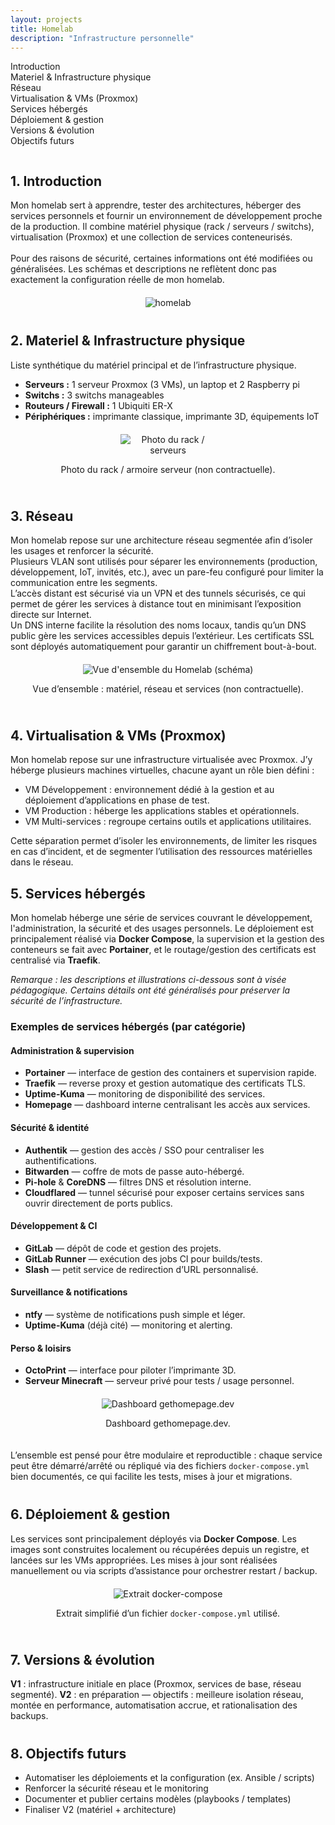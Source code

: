 ```yaml
---
layout: projects
title: Homelab
description: "Infrastructure personnelle"
---
```


<nav id="toc">
  <ul>
    <li><a href="#1-introduction">Introduction</a></li>
    <li><a href="#2-materiel--infrastructure-physique">Materiel & Infrastructure physique</a></li>
    <li><a href="#3-réseau">Réseau</a></li>
    <li><a href="#4-virtualisation--vms-proxmox">Virtualisation & VMs (Proxmox)</a></li>
    <li><a href="#5-services-hébergés">Services hébergés</a></li>
    <li><a href="#6-déploiement--gestion">Déploiement & gestion</a></li>
    <li><a href="#7-versions--évolution">Versions & évolution</a></li>
    <li><a href="#8-objectifs-futurs">Objectifs futurs</a></li>
  </ul>
</nav>

<div id="lightbox">
  <img id="lightbox-img">
</div>

<!-- 1. Introduction -->
## 1. Introduction
<div style="margin-bottom: 40px;">
  <p>
    Mon homelab sert à apprendre, tester des architectures, héberger des services personnels et fournir un
    environnement de développement proche de la production. Il combine matériel physique (rack / serveurs / switchs),
    virtualisation (Proxmox) et une collection de services conteneurisés.
    <br/><br/>
    Pour des raisons de sécurité, certaines informations ont été modifiées ou généralisées. Les schémas et descriptions ne reflètent donc pas exactement la configuration réelle de mon homelab.
  </p>

  <!-- schéma global -->
  <div style="text-align:center;display: flex;flex-direction: column;align-items: center;margin: 20px 0;">
    <img src="images/homelab.png" alt="homelab" class="zoomable zoomable-item" style="max-width: 70%;">
  </div>
</div>

<!-- 2. Matériel & Infrastructure physique -->
## 2. Materiel & Infrastructure physique
<div style="margin-bottom: 40px;">
  <p>Liste synthétique du matériel principal et de l’infrastructure physique.</p>

  <ul>
    <li><strong>Serveurs :</strong> 1 serveur Proxmox (3 VMs), un laptop et 2 Raspberry pi</li>
    <li><strong>Switchs :</strong> 3 switchs manageables</li>
    <li><strong>Routeurs / Firewall :</strong> 1 Ubiquiti ER-X</li>
    <li><strong>Périphériques :</strong> imprimante classique, imprimante 3D, équipements IoT</li>
  </ul>

  <div style="text-align:center;display: flex;flex-direction: column;align-items: center;margin: 20px 0;">
    <img src="images/homelab_rack.png" alt="Photo du rack / serveurs" class="zoomable zoomable-item" style="max-width: 30%">
    <p class="caption">Photo du rack / armoire serveur (non contractuelle).</p>
  </div>
</div>

<!-- 3. Réseau -->
## 3. Réseau
<div style="margin-bottom: 40px;">
  <p>
    Mon homelab repose sur une architecture réseau segmentée afin d’isoler les usages et renforcer la sécurité.<br/>
    Plusieurs VLAN sont utilisés pour séparer les environnements (production, développement, IoT, invités, etc.), avec un pare-feu configuré pour limiter la communication entre les segments.<br/>
    L’accès distant est sécurisé via un VPN et des tunnels sécurisés, ce qui permet de gérer les services à distance tout en minimisant l’exposition directe sur Internet.<br/>
    Un DNS interne facilite la résolution des noms locaux, tandis qu’un DNS public gère les services accessibles depuis l’extérieur. Les certificats SSL sont déployés automatiquement pour garantir un chiffrement bout-à-bout.
  </p>

  <div style="text-align:center;display: flex;flex-direction: column;align-items: center;margin: 20px 0;">
    <img src="images/homelab_schema.png" alt="Vue d'ensemble du Homelab (schéma)" class="zoomable zoomable-item" style="max-width: 80%;">
    <p class="caption">Vue d’ensemble : matériel, réseau et services (non contractuelle).</p>
  </div>
</div>

<!-- 4. Virtualisation & VMs -->
## 4. Virtualisation & VMs (Proxmox)
<div style="margin-bottom: 40px;">
  <p>
    Mon homelab repose sur une infrastructure virtualisée avec Proxmox.
    J’y héberge plusieurs machines virtuelles, chacune ayant un rôle bien défini :
  </p>

  <ul>
    <li>VM Développement : environnement dédié à la gestion et au déploiement d’applications en phase de test.</li>
    <li>VM Production : héberge les applications stables et opérationnels.</li>
    <li>VM Multi-services : regroupe certains outils et applications utilitaires.</li>
  </ul>

  Cette séparation permet d’isoler les environnements, de limiter les risques en cas d’incident, et de segmenter l’utilisation des ressources matérielles dans le réseau.

<!-- 5. Services hébergés -->
## 5. Services hébergés
<div style="margin-bottom: 40px;">
  <p>
    Mon homelab héberge une série de services couvrant le développement, l'administration, la sécurité et des usages personnels.
    Le déploiement est principalement réalisé via <strong>Docker Compose</strong>, la supervision et la gestion des conteneurs se fait avec <strong>Portainer</strong>,
    et le routage/gestion des certificats est centralisé via <strong>Traefik</strong>.
  </p>
  
  <p class="note">
    <em>Remarque&nbsp;: les descriptions et illustrations ci-dessous sont à visée pédagogique. Certains détails ont été généralisés pour préserver la sécurité de l’infrastructure.</em>
  </p>
  
  <h3>Exemples de services hébergés (par catégorie)</h3>
  
  <h4>Administration & supervision</h4>
  <ul>
    <li><strong>Portainer</strong> — interface de gestion des containers et supervision rapide.</li>
    <li><strong>Traefik</strong> — reverse proxy et gestion automatique des certificats TLS.</li>
    <li><strong>Uptime-Kuma</strong> — monitoring de disponibilité des services.</li>
    <li><strong>Homepage</strong> — dashboard interne centralisant les accès aux services.</li>
  </ul>
  
  <h4>Sécurité & identité</h4>
  <ul>
    <li><strong>Authentik</strong> — gestion des accès / SSO pour centraliser les authentifications.</li>
    <li><strong>Bitwarden</strong> — coffre de mots de passe auto-hébergé.</li>
    <li><strong>Pi-hole</strong> &amp; <strong>CoreDNS</strong> — filtres DNS et résolution interne.</li>
    <li><strong>Cloudflared</strong> — tunnel sécurisé pour exposer certains services sans ouvrir directement de ports publics.</li>
  </ul>
  
  <h4>Développement & CI</h4>
  <ul>
    <li><strong>GitLab</strong> — dépôt de code et gestion des projets.</li>
    <li><strong>GitLab Runner</strong> — exécution des jobs CI pour builds/tests.</li>
    <li><strong>Slash</strong> — petit service de redirection d’URL personnalisé.</li>
  </ul>

  <h4>Surveillance & notifications</h4>
  <ul>
    <li><strong>ntfy</strong> — système de notifications push simple et léger.</li>
    <li><strong>Uptime-Kuma</strong> (déjà cité) — monitoring et alerting.</li>
  </ul>

  <h4>Perso & loisirs</h4>
  <ul>
    <li><strong>OctoPrint</strong> — interface pour piloter l’imprimante 3D.</li>
    <li><strong>Serveur Minecraft</strong> — serveur privé pour tests / usage personnel.</li>
  </ul>

  <div style="text-align:center;display: flex;flex-direction: column;align-items: center;margin: 20px 0;">
    <img src="images/homepage_dashboard.png" alt="Dashboard gethomepage.dev" class="zoomable zoomable-item" style="max-width: 70%;">
    <p class="caption">Dashboard gethomepage.dev.</p>
  </div>
  
  <p>
    L’ensemble est pensé pour être modulaire et reproductible : chaque service peut être démarré/arrêté ou répliqué via des fichiers
    <code>docker-compose.yml</code> bien documentés, ce qui facilite les tests, mises à jour et migrations.
  </p>
</div>

<!-- 6. Déploiement & gestion (Docker-compose) -->
## 6. Déploiement & gestion
<div style="margin-bottom: 40px;">
  <p>
    Les services sont principalement déployés via <strong>Docker Compose</strong>. Les images sont construites localement
    ou récupérées depuis un registre, et lancées sur les VMs appropriées. Les mises à jour sont réalisées manuellement ou via
    scripts d’assistance pour orchestrer restart / backup.
  </p>

  <div style="text-align:center;display: flex;flex-direction: column;align-items: center;margin: 20px 0;">
    <img src="images/docker-compose-example" alt="Extrait docker-compose" class="zoomable zoomable-item">
    <p class="caption">Extrait simplifié d’un fichier <code>docker-compose.yml</code> utilisé.</p>
  </div>
</div>

<!-- 7. Versions (V1 / V2) -->
## 7. Versions & évolution
<div style="margin-bottom: 40px;">
  <p>
    <strong>V1</strong> : infrastructure initiale en place (Proxmox, services de base, réseau segmenté).  
    <strong>V2</strong> : en préparation — objectifs : meilleure isolation réseau, montée en performance, automatisation accrue, et rationalisation des backups.
  </p>
</div>

<!-- 8. Objectifs futurs -->
## 8. Objectifs futurs
<div style="margin-bottom: 40px;">
  <ul>
    <li>Automatiser les déploiements et la configuration (ex. Ansible / scripts)</li>
    <li>Renforcer la sécurité réseau et le monitoring</li>
    <li>Documenter et publier certains modèles (playbooks / templates)</li>
    <li>Finaliser V2 (matériel + architecture)</li>
  </ul>
</div>
